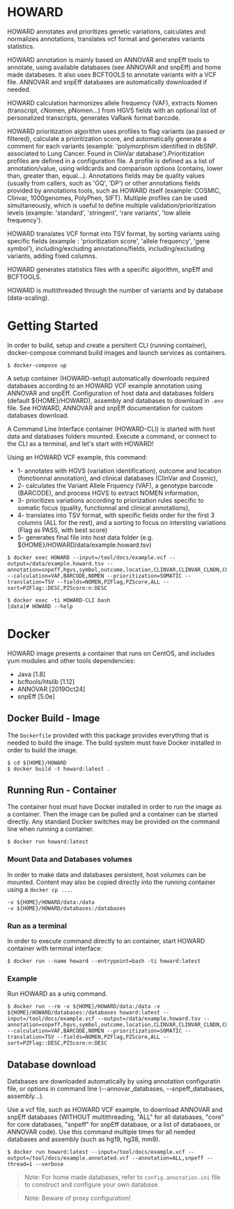 HOWARD
===

HOWARD annotates and prioritizes genetic variations, calculates and normalizes annotations, translates vcf format and generates variants statistics.

HOWARD annotation is mainly based on ANNOVAR and snpEff tools to annotate, using available databases (see ANNOVAR and snpEff) and home made databases. It also uses BCFTOOLS to annotate variants with a VCF file. ANNOVAR and snpEff databases are automatically downloaded if needed.

HOWARD calculation harmonizes allele frequency (VAF), extracts Nomen (transcript, cNomen, pNomen...) from HGVS fields with an optional list of personalized transcripts, generates VaRank format barcode.

HOWARD prioritization algorithm uses profiles to flag variants (as passed or filtered), calculate a prioritization score, and automatically generate a comment for each variants (example: 'polymorphism identified in dbSNP. associated to Lung Cancer. Found in ClinVar database').Prioritization profiles are defined in a configuration file. A profile is defined as a list of annotation/value, using wildcards and comparison options (contains, lower than, greater than, equal...). Annotations fields may be quality values (usually from callers, such as 'GQ', 'DP') or other annotations fields provided by annotations tools, such as HOWARD itself (example: COSMIC, Clinvar, 1000genomes, PolyPhen, SIFT). Multiple profiles can be used simultaneously, which is useful to define multiple validation/prioritization levels (example: 'standard', 'stringent', 'rare variants', 'low allele frequency').

HOWARD translates VCF format into TSV format, by sorting variants using specific fields (example : 'prioritization score', 'allele frequency', 'gene symbol'), including/excluding annotations/fields, including/excluding variants, adding fixed columns.

HOWARD generates statistics files with a specific algorithm, snpEff and BCFTOOLS.

HOWARD is multithreaded through the number of variants and by database (data-scaling).


# Getting Started


In order to build, setup and create a persitent CLI (running container), docker-compose command build images and launch services as containers.

```
$ docker-compose up
```

A setup container (HOWARD-setup) automatically downloads required databases according to an HOWARD VCF example annotation using ANNOVAR and snpEff. Configuration of host data and databases folders (default ${HOME}/HOWARD), assembly and databases to download in `.env` file. See HOWARD, ANNOVAR and snpEff documentation for custom databases download.

A Command Line Interface container (HOWARD-CLI) is started with host data and databases folders mounted. Execute a command, or connect to the CLI as a terminal, and let's start with HOWARD!

Using an HOWARD VCF example, this command:
- 1- annotates with HGVS (variation identification), outcome and location (fonctionnal annotation), and clinical databases (ClinVar and Cosmic),
- 2- calculates the Variant Allele Frquency (VAF), a genotype barcode (BARCODE), and process HGVS to extract NOMEN information,
- 3- prioritizes variations according to priorization rules specific to somatic focus (quality, functionnal and clinical annotations),
- 4- translates into TSV format, with specific fields order for the first 3 columns (ALL for the rest), and a sorting to focus on intersting variations (Flag as PASS, with best score) 
- 5- generates final file into host data folder (e.g. ${HOME}/HOWARD/data/example.howard.tsv)

```
$ docker exec HOWARD --input=/tool/docs/example.vcf --output=/data/example.howard.tsv --annotation=snpeff,hgvs,symbol,outcome,location,CLINVAR,CLINVAR_CLNDN,COSMIC --calculation=VAF,BARCODE,NOMEN --prioritization=SOMATIC --translation=TSV --fields=NOMEN,PZFlag,PZScore,ALL --sort=PZFlag::DESC,PZScore:n:DESC
```

```
$ docker exec -ti HOWARD-CLI bash
[data]# HOWARD --help
```

# Docker 

HOWARD image presents a container that runs on CentOS, and includes yum modules and other tools dependencies:
- Java [1.8]
- bcftools/htslib [1.12]
- ANNOVAR [2019Oct24]
- snpEff [5.0e]

## Docker Build - Image


The `Dockerfile` provided with this package provides everything that is needed to build the image. The build system must have Docker installed in
order to build the image.

```
$ cd ${HOME}/HOWARD
$ docker build -t howard:latest .
```

## Running Run - Container

The container host must have Docker installed in order to run the image as a container. Then the image can be pulled and a container can be started directly. Any standard Docker switches may be provided on the command line when running a container.

```
$ docker run howard:latest
```


### Mount Data and Databases volumes

In order to make data and databases persistent, host volumes can be mounted. Content may also be copied directly into the running container using a
`docker cp ...`.

```
-v ${HOME}/HOWARD/data:/data
-v ${HOME}/HOWARD/databases:/databases
```

### Run as a terminal

In order to execute command directly to an container, start HOWARD container with terminal interface:

```
$ docker run --name howard --entrypoint=bash -ti howard:latest
```

### Example

Run HOWARD as a uniq command.

```
$ docker run --rm -v ${HOME}/HOWARD/data:/data -v ${HOME}/HOWARD/databases:/databases howard:latest --input=/tool/docs/example.vcf --output=/data/example.howard.tsv --annotation=snpeff,hgvs,symbol,outcome,location,CLINVAR,CLINVAR_CLNDN,COSMIC --calculation=VAF,BARCODE,NOMEN --prioritization=SOMATIC --translation=TSV --fields=NOMEN,PZFlag,PZScore,ALL --sort=PZFlag::DESC,PZScore:n:DESC
```

Database download
-------------------

Databases are downloaded automatically by using annotation configuratin file, or options in command line (--annovar_databases, --snpeff_databases, assembly...).

Use a vcf file, such as HOWARD VCF example, to download ANNOVAR and snpEff databases (WITHOUT multithreading, "ALL" for all databases, "core" for core databases, "snpeff" for snpEff database, or a list of databases, or ANNOVAR code). Use this command multiple times for all needed databases and assembly (such as hg19, hg38, mm9).

```
$ docker run howard:latest --input=/tool/docs/example.vcf --output=/tool/docs/example.annotated.vcf --annotation=ALL,snpeff --thread=1 --verbose
```


> Note: For home made databases, refer to ```config.annotation.ini``` file to construct and configure your own database.

> Note: Beware of proxy configuration!


